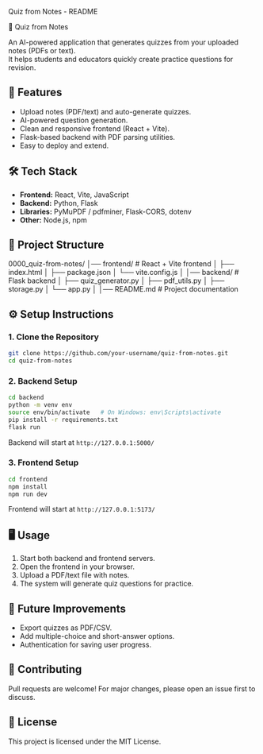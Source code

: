 Quiz from Notes - README

📘 Quiz from Notes

An AI-powered application that generates quizzes from your uploaded notes (PDFs or text).  
It helps students and educators quickly create practice questions for revision.



## 🚀 Features
- Upload notes (PDF/text) and auto-generate quizzes.
- AI-powered question generation.
- Clean and responsive frontend (React + Vite).
- Flask-based backend with PDF parsing utilities.
- Easy to deploy and extend.



## 🛠️ Tech Stack
- **Frontend:** React, Vite, JavaScript
- **Backend:** Python, Flask
- **Libraries:** PyMuPDF / pdfminer, Flask-CORS, dotenv
- **Other:** Node.js, npm



## 📂 Project Structure
0000_quiz-from-notes/
│── frontend/       # React + Vite frontend
│   ├── index.html
│   ├── package.json
│   └── vite.config.js
│
│── backend/        # Flask backend
│   ├── quiz_generator.py
│   ├── pdf_utils.py
│   ├── storage.py
│   └── app.py
│
│── README.md       # Project documentation


## ⚙️ Setup Instructions

### 1. Clone the Repository
```bash
git clone https://github.com/your-username/quiz-from-notes.git
cd quiz-from-notes
```

### 2. Backend Setup
```bash
cd backend
python -m venv env
source env/bin/activate   # On Windows: env\Scripts\activate
pip install -r requirements.txt
flask run
```
Backend will start at `http://127.0.0.1:5000/`

### 3. Frontend Setup
```bash
cd frontend
npm install
npm run dev
```
Frontend will start at `http://127.0.0.1:5173/`


## 🖥️ Usage
1. Start both backend and frontend servers.  
2. Open the frontend in your browser.  
3. Upload a PDF/text file with notes.  
4. The system will generate quiz questions for practice.


## 📌 Future Improvements
- Export quizzes as PDF/CSV.  
- Add multiple-choice and short-answer options.  
- Authentication for saving user progress.  


## 🤝 Contributing
Pull requests are welcome! For major changes, please open an issue first to discuss.  


## 📄 License
This project is licensed under the MIT License.



